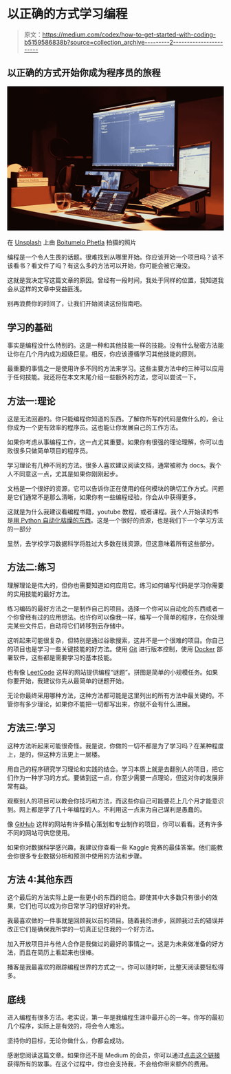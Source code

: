 # 以正确的方式学习编程

> 原文：<https://medium.com/codex/how-to-get-started-with-coding-b5159586838b?source=collection_archive---------2----------------------->

## 以正确的方式开始你成为程序员的旅程

![](img/7f71a2713193b7c0af13804247e5ebf4.png)

在 [Unsplash](https://unsplash.com/s/photos/computer-science?utm_source=unsplash&utm_medium=referral&utm_content=creditCopyText) 上由 [Boitumelo Phetla](https://unsplash.com/@writecodenow?utm_source=unsplash&utm_medium=referral&utm_content=creditCopyText) 拍摄的照片

编程是一个令人生畏的话题。很难找到从哪里开始。你应该开始一个项目吗？该不该看书？看文件了吗？有这么多的方法可以开始，你可能会被它淹没。

这就是我决定写这篇文章的原因。曾经有一段时间，我处于同样的位置，我知道我会从这样的文章中受益匪浅。

别再浪费你的时间了，让我们开始阅读这份指南吧。

## 学习的基础

事实是编程没什么特别的。这是一种和其他技能一样的技能。没有什么秘密方法能让你在几个月内成为超级巨星。相反，你应该遵循学习其他技能的原则。

最重要的事情之一是使用许多不同的方法来学习。这些主要方法中的三种可以应用于任何技能。我还将在本文末尾介绍一些额外的方法，您可以尝试一下。

## 方法一:理论

这是无法回避的。你只能编程你知道的东西。了解你所写的代码是做什么的，会让你成为一个更有效率的程序员。这也能让你发展自己的工作方法。

如果你考虑从事编程工作，这一点尤其重要。如果你有很强的理论理解，你可以击败很多只做简单项目的程序员。

学习理论有几种不同的方法。很多人喜欢建议阅读文档，通常被称为 docs。我个人不同意这一点，尤其是如果你刚刚起步。

文档是一个很好的资源，它可以告诉你正在使用的任何模块的确切工作方式。问题是它们通常不是那么清晰，如果你有一些编程经验，你会从中获得更多。

这就是为什么我建议看编程书籍，youtube 教程，或者课程。我个人开始读的书是[用 Python 自动化枯燥的东西](https://automatetheboringstuff.com/)。这是一个很好的资源，也是我们下一个学习方法的一部分

显然，去学校学习数据科学将胜过大多数在线资源，但这意味着所有这些部分。

## 方法二:练习

理解理论是伟大的，但你也需要知道如何应用它。练习如何编写代码是学习你需要的实用技能的最好方法。

练习编码的最好方法之一是制作自己的项目。选择一个你可以自动化的东西或者一个你曾经有过的应用想法。也许你可以像我一样，编写一个简单的程序，在你处理完某些文件后，自动将它们转移到云存储中。

这听起来可能很复杂，但特别是通过谷歌搜索，这并不是一个很难的项目。你自己的项目也是学习一些关键技能的好方法。使用 [Git](https://git-scm.com/) 进行版本控制，使用 [Docker](https://www.docker.com/) 部署软件，这些都是需要学习的基本技能。

也有像 [LeetCode](https://leetcode.com/) 这样的网站提供编程“谜题”。拼图是简单的小规模任务。如果你要开始，我建议你先从最简单的谜题开始。

无论你最终采用哪种方法，这种方法都可能是这里列出的所有方法中最关键的。不管你有多少理论，如果你不能把一切都写出来，你就不会有什么进展。

## 方法三:学习

这种方法听起来可能很奇怪。我是说，你做的一切不都是为了学习吗？在某种程度上，是的，但这种方法更上一层楼。

用自己的程序研究学习理论和实践的结合。学习本质上就是去翻别人的项目，把它们作为一种学习的方式。要做到这一点，你至少需要一点理论，但这对你的发展非常有益。

观察别人的项目可以教会你技巧和方法，而这些你自己可能要花上几个月才能意识到。网上都是学了几十年编程的人。不利用这一点来为自己谋利是愚蠢的。

像 [GitHub](https://github.com/) 这样的网站有许多精心策划和专业制作的项目，你可以看看。还有许多不同的网站可供您使用。

如果你对数据科学感兴趣，我建议你查看一些 Kaggle 竞赛的最佳答案。他们能教会你很多专业数据分析和预测中使用的方法和步骤。

## 方法 4:其他东西

这个最后的方法实际上是一些更小的东西的组合。即使其中大多数只有很小的效果，它们也可以成为你日常学习的很好的补充。

我最喜欢做的一件事就是回顾我以前的项目。随着我的进步，回顾我过去的错误并改正它们是确保我所学的一切真正记住我的一个好方法。

加入开放项目并与他人合作是我做过的最好的事情之一。这是为未来做准备的好方法，而且在简历上看起来也很棒。

播客是我最喜欢的跟踪编程世界的方式之一。你可以随时听，比整天阅读要轻松得多。

## 底线

进入编程有很多方法。老实说，第一年是我编程生涯中最开心的一年。你写的最初几个程序，实际上是有效的，将会令人难忘。

坚持你的目标，无论你做什么，你都会成功。

感谢您阅读这篇文章。如果你还不是 Medium 的会员，你可以通过[点击这个链接](https://kaarlsamu.medium.com/membership)获得所有的故事。在这个过程中，你也会支持我，不会给你带来额外的费用。